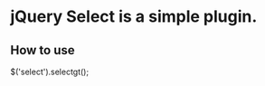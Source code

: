 jQuery Select is a simple plugin.
===================

How to use
-------------------
$('select').selectgt();





